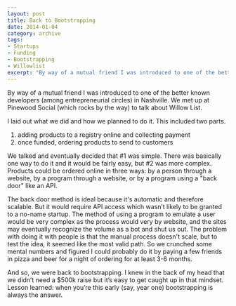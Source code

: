 ```yaml
---
layout: post
title: Back to Bootstrapping
date: 2014-01-04
category: archive
tags:
- Startups
- Funding
- Bootstrapping
- Willowlist
excerpt: "By way of a mutual friend I was introduced to one of the better known developers (among entrepreneurial circles) in Nashville. We met up at Pinewood Social (which rocks by the way) to talk about Willow List. I laid out what we did and..."
---
```


By way of a mutual friend I was introduced to one of the better known developers (among entrepreneurial circles) in Nashville. We met up at Pinewood Social (which rocks by the way) to talk about Willow List.

I laid out what we did and how we planned to do it. This included two parts.
1. adding products to a registry online and collecting payment  
2. once funded, ordering products to send to customers

We talked and eventually decided that #1 was simple. There was basically one way to do it and it would be fairly easy, but #2 was more complex. Products could be ordered online in three ways: by a person through a website, by a program through a website, or by a program using a "back door" like an API.

The back door method is ideal because it's automatic and therefore scalable. But it would require API access which wasn’t likely to be granted to a no-name startup. The method of using a program to emulate a user would be very complex as the process would very by website, and the sites may eventually recognize the volume as a bot and shut us out. The problem with doing it with people is that the manual process doesn't scale, but to test the idea, it seemed like the most valid path. So we crunched some mental numbers and figured I could probably do it by paying a few friends in pizza and beer for a night of ordering for at least 3-6 months.

And so, we were back to bootstrapping. I knew in the back of my head that we didn’t need a $500k raise but it’s easy to get caught up in that mindset. Lesson learned: when you’re this early (say, year one) bootstrapping is always the answer.
